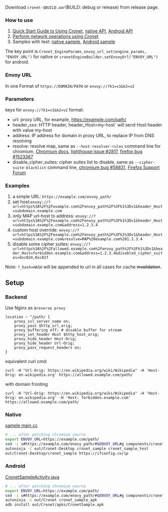 
Download `cronet-$BUILD.aar`(BUILD: debug or release) from release page.

### How to use
1. [Quick Start Guide to Using Cronet](https://chromium.googlesource.com/chromium/src/+/master/components/cronet/README.md), [native API](https://chromium.googlesource.com/chromium/src/+/master/components/cronet/native/test_instructions.md), [Android API](https://chromium.googlesource.com/chromium/src/+/master/components/cronet/android/test_instructions.md)
3. [Perform network operations using Cronet](https://developer.android.com/guide/topics/connectivity/cronet)
3. Samples with test: [native sample](https://chromium.googlesource.com/chromium/src/+/master/components/cronet/native/sample), [Android sample](https://chromium.googlesource.com/chromium/src/+/master/components/cronet/android/sample/README)

The key point is `Cronet_EngineParams_envoy_url_set(engine_params, "ENVOY_URL")` for native 
or `cronetEngineBuilder.setEnvoyUrl("ENVOY_URL")` for android.

### Envoy URL

In one Format of `https://DOMAIN/PATH` or `envoy://?k1=v1&k2=v2`

### Parameters
keys for `envoy://?k1=v1&k2=v2` format:

* url: proxy URL, for example, https://example.com/path/
* header_xxx: HTTP header, header_Host=my-host` will send Host header with value my-host
* address: IP address for domain in proxy URL, to replace IP from DNS resolving
* resolve: resolve map, same as `--host-resolver-rules` command line for chromium, [Chromium docs](https://www.chromium.org/developers/design-documents/network-stack/socks-proxy), [lighthouse issue #2817](https://github.com/GoogleChrome/lighthouse/issues/2817), [firefox bug #1523367](https://bugzilla.mozilla.org/show_bug.cgi?id=1523367)
* disable_cipher_suites: cipher suites list to disable, same as `--cipher-suite-blacklist` command line, [chromium bug #58831](https://bugs.chromium.org/p/chromium/issues/detail?id=58831), [Firefox Support Forum](https://support.mozilla.org/en-US/questions/1119007#answer-867850)

### Examples

1. a simple URL: `https://example.com/envoy_path/`
2. set host:`envoy://?url=https%3A%2F%2Fexample.com%2Fenvoy_path%2F%3Fk1%3Dv1&header_Host=subdomain.example.com`
3. only MAP url-host to address: `envoy://?url=https%3A%2F%2Fexample.com%2Fenvoy_path%2F%3Fk1%3Dv1&header_Host=subdomain.example.com&address=1.2.3.4`
4. custom host override: `envoy://?url=https%3A%2F%2Fexample.com%2Fenvoy_path%2F%3Fk1%3Dv1&header_Host=subdomain.example.com&resolve=MAP%20example.com%201.2.3.4`
5. disable some cipher suites:  `envoy://?url=https%3A%2F%2Fallowed.example.com%2Fenvoy_path%2F%3Fk1%3Dv1&header_Host=forbidden.example.com&address=1.2.3.4&disabled_cipher_suites=0xc024,0xc02f`

Note: `?_hash=HASH` will be appended to url in all cases for cache ~~invalidation~~.

## Setup
### Backend

Use Nginx as a`reverse proxy`

```
location ~ ^/path/ {
    proxy_ssl_server_name on;
    proxy_pass $http_url_orig;
    proxy_buffering off; # disable buffer for stream
    proxy_set_header Host $http_host_orig;
    proxy_hide_header Host-Orig;
    proxy_hide_header Url-Orig;
    proxy_pass_request_headers on;
}
```

equivalent curl cmd:

   `curl -H "Url-Orig: https://en.wikipedia.org/wiki/Wikipedia" -H 'Host-Orig: en.wikipedia.org' https://allowed.example.com/path/`

with domain fronting

   `curl -H "Url-Orig: https://en.wikipedia.org/wiki/Wikipedia" -H 'Host-Orig: en.wikipedia.org' -H 'Host: forbidden.example.com' https://allowed.example.com/path/`


### Native
[sample main.cc](https://chromium.googlesource.com/chromium/src/+/master/components/cronet/native/sample/main.cc)

```bash
# ... after patching chromium source
export ENVOY_URL=https://example.com/path/
sed -i s#https://example.com/enovy_path/#$ENVOY_URL#g components/cronet/native/sample/main.cc
autoninja -C out/Cronet-Desktop cronet_sample cronet_sample_test
out/Cronet-Desktop/cronet_sample https://ifconfig.co/ip
```

### Android

[CronetSampleActivity.java](https://chromium.googlesource.com/chromium/src/+/master/components/cronet/android/sample/src/org/chromium/cronet_sample_apk/CronetSampleActivity.java)

```bash
# ... after patching chromium source
export ENVOY_URL=https://example.com/path/
sed -i s#https://example.com/enovy_path/#$ENVOY_URL#g components/cronet/android/sample/src/org/chromium/cronet_sample_apk/CronetSampleActivity.java
autoninja -C out/Cronet cronet_sample_apk
adb install out/Cronet/apks/CronetSample.apk
```
